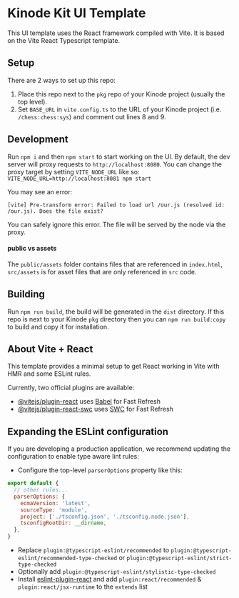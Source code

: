 # Kinode Kit UI Template

This UI template uses the React framework compiled with Vite.
It is based on the Vite React Typescript template.

## Setup

There are 2 ways to set up this repo:
1. Place this repo next to the `pkg` repo of your Kinode project (usually the top level).
2. Set `BASE_URL` in `vite.config.ts` to the URL of your Kinode project (i.e. `/chess:chess:sys`) and comment out lines 8 and 9.

## Development

Run `npm i` and then `npm start` to start working on the UI.
By default, the dev server will proxy requests to `http://localhost:8080`.
You can change the proxy target by setting `VITE_NODE_URL` like so:
`VITE_NODE_URL=http://localhost:8081 npm start`

You may see an error:

```
[vite] Pre-transform error: Failed to load url /our.js (resolved id: /our.js). Does the file exist?
```

You can safely ignore this error. The file will be served by the node via the proxy.

#### public vs assets

The `public/assets` folder contains files that are referenced in `index.html`, `src/assets` is for asset files that are only referenced in `src` code.

## Building

Run `npm run build`, the build will be generated in the `dist` directory.
If this repo is next to your Kinode `pkg` directory then you can `npm run build:copy` to build and copy it for installation.

## About Vite + React

This template provides a minimal setup to get React working in Vite with HMR and some ESLint rules.

Currently, two official plugins are available:

- [@vitejs/plugin-react](https://github.com/vitejs/vite-plugin-react/blob/main/packages/plugin-react/README.md) uses [Babel](https://babeljs.io/) for Fast Refresh
- [@vitejs/plugin-react-swc](https://github.com/vitejs/vite-plugin-react-swc) uses [SWC](https://swc.rs/) for Fast Refresh

## Expanding the ESLint configuration

If you are developing a production application, we recommend updating the configuration to enable type aware lint rules:

- Configure the top-level `parserOptions` property like this:

```js
export default {
  // other rules...
  parserOptions: {
    ecmaVersion: 'latest',
    sourceType: 'module',
    project: ['./tsconfig.json', './tsconfig.node.json'],
    tsconfigRootDir: __dirname,
  },
}
```

- Replace `plugin:@typescript-eslint/recommended` to `plugin:@typescript-eslint/recommended-type-checked` or `plugin:@typescript-eslint/strict-type-checked`
- Optionally add `plugin:@typescript-eslint/stylistic-type-checked`
- Install [eslint-plugin-react](https://github.com/jsx-eslint/eslint-plugin-react) and add `plugin:react/recommended` & `plugin:react/jsx-runtime` to the `extends` list
